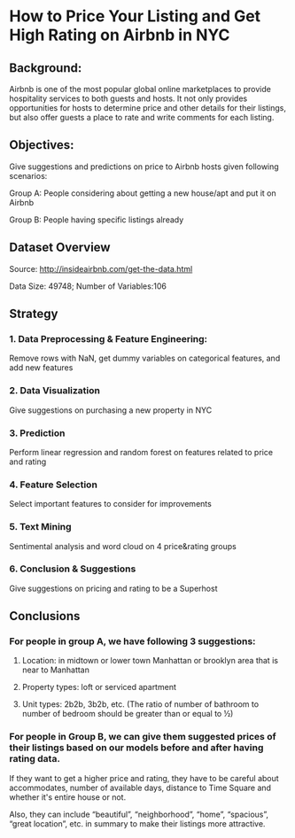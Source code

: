 # How to Price Your Listing and Get High Rating on Airbnb in NYC

## Background: 
Airbnb is one of the most popular global online marketplaces to provide hospitality services to both guests and hosts. It not only provides opportunities for hosts to determine price and other details for their listings, but also offer guests a place to rate and write comments for each listing.

## Objectives:
Give suggestions and predictions on price to Airbnb hosts given following scenarios:

Group A: People considering about getting  a new house/apt and put it on Airbnb

Group B: People having specific listings already

## Dataset Overview
Source: http://insideairbnb.com/get-the-data.html

Data Size: 49748; Number of Variables:106

## Strategy
### 1. Data Preprocessing & Feature Engineering: 
Remove rows with NaN, get dummy variables on categorical features, and add new features

### 2. Data Visualization
Give suggestions on purchasing a new property in NYC

### 3. Prediction
Perform linear regression and random forest on features related to price and rating

### 4. Feature Selection
Select important features to consider for improvements

### 5. Text Mining
Sentimental analysis and word cloud on 4 price&rating groups

### 6. Conclusion & Suggestions
Give suggestions on pricing and rating to be a Superhost


## Conclusions
### For people in group A, we have following 3 suggestions:
1. Location: in midtown or lower town Manhattan or brooklyn area that is near to Manhattan

2. Property types: loft or serviced apartment

3. Unit types: 2b2b, 3b2b, etc. (The ratio of number of bathroom to number of bedroom should be greater than or equal to ½)

### For people in Group B, we can give them suggested prices of their listings based on our models before and after having rating data.
If they want to get a higher price and rating, they have to be careful about accommodates, number of available days, distance to Time Square and whether it's entire house or not. 

Also, they can include “beautiful”, “neighborhood”, “home”, “spacious”, “great location”, etc. in summary to make their listings more attractive.



